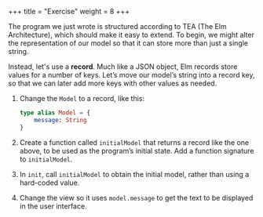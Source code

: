 +++
title       = "Exercise"
weight      = 8
+++

The program we just wrote is structured according to TEA (The Elm Architecture), which should make it easy to extend. To begin, we might alter the representation of our model so that it can store more than just a single string.

Instead, let's use a **record**. Much like a JSON object, Elm records store values for a number of keys. Let’s move our model’s string into a record key, so that we can later add more keys with other values as needed.

1. Change the `Model` to a record, like this:

    ```elm
    type alias Model = {
        message: String
    }
    ```

2. Create a function called `initialModel` that returns a record like the one above, to be used as the program’s initial state. Add a function signature to `initialModel`.

3. In `init`, call `initialModel` to obtain the initial model, rather than using a hard-coded value.

4. Change the view so it uses `model.message` to get the text to be displayed in the user interface.
